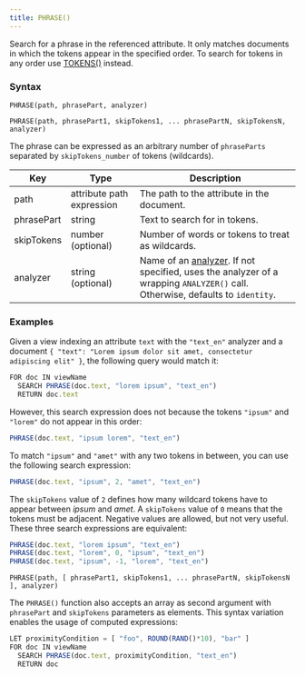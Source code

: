 ```yaml
---
title: PHRASE()
---
```


Search for a phrase in the referenced attribute. It only matches documents in which the tokens appear in the specified order. To search for tokens in any order use [TOKENS()](tokens.md) instead.

### Syntax

`PHRASE(path, phrasePart, analyzer)`

`PHRASE(path, phrasePart1, skipTokens1, ... phrasePartN, skipTokensN, analyzer)`

The phrase can be expressed as an arbitrary number of `phraseParts` separated by `skipTokens_number` of tokens (wildcards).

| Key         | Type                    | Description                                                                                   |
|-------------|-------------------------|-----------------------------------------------------------------------------------------------|
| path        | attribute path expression | The path to the attribute in the document.                                                  |
| phrasePart  | string                  | Text to search for in tokens.                                                               |
| skipTokens  | number (optional)     | Number of words or tokens to treat as wildcards.                                            |
| analyzer    | string (optional)     | Name of an [analyzer](../../analyzers/index.md). If not specified, uses the analyzer of a wrapping `ANALYZER()` call. Otherwise, defaults to `identity`. |

### Examples

Given a view indexing an attribute `text` with the `"text_en"` analyzer and a document `{ "text": "Lorem ipsum dolor sit amet, consectetur adipiscing elit" }`, the following query would match it:

```js
FOR doc IN viewName
  SEARCH PHRASE(doc.text, "lorem ipsum", "text_en")
  RETURN doc.text
```

However, this search expression does not because the tokens `"ipsum"` and `"lorem"` do not appear in this order:

```js
PHRASE(doc.text, "ipsum lorem", "text_en")
```

To match `"ipsum"` and `"amet"` with any two tokens in between, you can use the
following search expression:

```js
PHRASE(doc.text, "ipsum", 2, "amet", "text_en")
```

The `skipTokens` value of `2` defines how many wildcard tokens have to appear between _ipsum_ and _amet_. A `skipTokens` value of `0` means that the tokens must be adjacent. Negative values are allowed, but not very useful. These three search expressions are equivalent:

```js
PHRASE(doc.text, "lorem ipsum", "text_en")
PHRASE(doc.text, "lorem", 0, "ipsum", "text_en")
PHRASE(doc.text, "ipsum", -1, "lorem", "text_en")
```

`PHRASE(path, [ phrasePart1, skipTokens1, ... phrasePartN, skipTokensN ], analyzer)`

The `PHRASE()` function also accepts an array as second argument with `phrasePart` and `skipTokens` parameters as elements. This syntax variation enables the usage of computed expressions:

```js
LET proximityCondition = [ "foo", ROUND(RAND()*10), "bar" ]
FOR doc IN viewName
  SEARCH PHRASE(doc.text, proximityCondition, "text_en")
  RETURN doc
```
